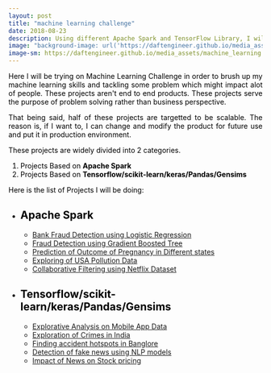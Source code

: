 ```yaml
---
layout: post
title: "machine learning challenge"
date: 2018-08-23
description: Using different Apache Spark and TensorFlow Library, I will be making a machine learning project everyday for next 10 days
image: "background-image: url('https://daftengineer.github.io/media_assets/machine_learning.jpg');filter:invert(100%);filter:blur(10%);"
image-sm: https://daftengineer.github.io/media_assets/machine_learning.jpg
---
```


<div style="color:black;"><p></p>
<p style="text-align:justify;">Here I will be trying on Machine Learning Challenge in order to brush up my machine learning skills and tackling some problem which might impact alot of people. These projects aren't end to end products. These projects serve the purpose of problem solving rather than business perspective.</p>
<p style="text-align:justify;">That being said, half of these projects are targetted to be scalable. The reason is, if I want to, I can change and modify the product for future use and put it in production environment.</p>
<p style="text-align:justify;"> These projects are widely divided into 2 categories.<br />
  <ol>
    <li>Projects Based on <b>Apache Spark</b></li>
    <li>Projects Based on <b>Tensorflow/scikit-learn/keras/Pandas/Gensims</b></li>
  </ol>
  </p>
<p style="text-align:justify;">Here is the list of Projects I will be doing:
<ul>
        <li><h2>Apache Spark</h2></li>
           <ul>
              <li><a href = "https://daftengineer.github.io/2018/08/24/fraud-detection/">Bank Fraud Detection using Logistic Regression</a></li>
              <li><a href ="https://daftengineer.github.io/2018/08/25/fraud-detection-using-GBT/"> Fraud Detection using Gradient Boosted Tree</a></li>
              <li><a href="https://daftengineer.github.io/2018/08/28/outcome-of-pregnancy/">Prediction of Outcome of Pregnancy in Different states</a></li>
              <li><a href="https://daftengineer.github.io/2018/08/31/exploration-of-us-pollution-data/">Exploring of USA Pollution Data</a></li>
              <li><a href="https://daftengineer.github.io/2018/09/06/collaborative-filtering/">Collaborative Filtering using Netflix Dataset</a></li>
          </ul>
        <li><h2>Tensorflow/scikit-learn/keras/Pandas/Gensims</h2></li>
          <ul>
              <li><a href="https://daftengineer.github.io/2018/09/08/Exploring-mobile-app-data/">Explorative Analysis on Mobile App Data</a></li>
              <li><a href= "https://daftengineer.github.io/2018/09/12/crimes-in-india/">Exploration of Crimes in India</a></li>
            <li><a href="https://daftengineer.github.io/2018/09/15/accident-hotspots-banglore/">Finding accident hotspots in Banglore</a></li>
              <li><a href="https://daftengineer.github.io/2018/09/20/detecting-fake-news/" >Detection of fake news using NLP models</a></li>
              <li><a href="https://projects.daftengineer.ml/2018/10/12/market-forecast/">Impact of News on Stock pricing</a></li>
          </ul>
    </ul>
    
   </p>
</div>
